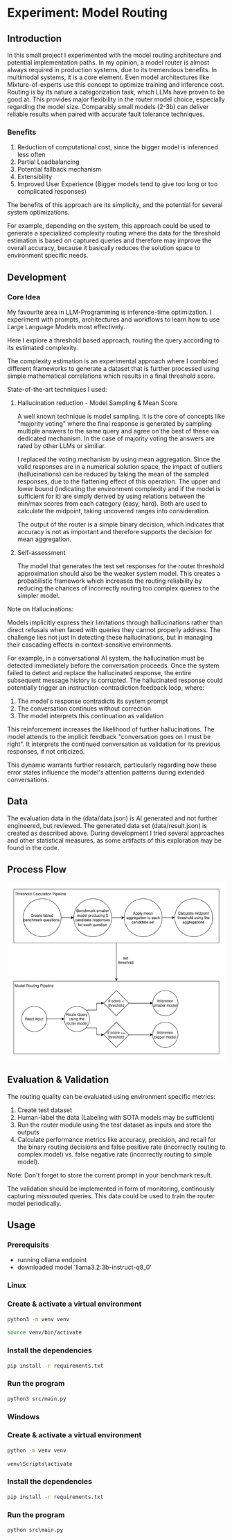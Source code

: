 # Experiment: Model Routing

## Introduction

In this small project I experimented with the model routing architecture
and potential implementation paths. In my opinion, a model router is almost
always required in production systems, due to its tremendous benefits.
In multimodal systems, it is a core element. Even model architectures like
Mixture-of-experts use this concept to optimize training and inference cost.
Routing is by its nature a categorization task, which LLMs have proven to be good at.
This provides major flexibility in the router model choice, especially regarding the model size.
Comparably small models (2-3b) can deliver reliable results when paired with accurate fault tolerance techniques. 

### Benefits

1. Reduction of computational cost, since the bigger model is inferenced less often
2. Partial Loadbalancing
3. Potential fallback mechanism
4. Extensibility
5. Improved User Experience (Bigger models tend to give too long or too complicated responses)

The benefits of this approach are its simplicity, and the potential for several
system optimizations. 

For example, depending on the system, this approach could be used to generate a specialized complexity
routing where the data for the threshold estimation is based on captured queries and therefore may
improve the overall accuracy, because it basically reduces the solution space to environment specific needs.

## Development

### Core Idea

My favourite area in LLM-Programming is inference-time optimization. 
I experiment with prompts, architectures and workflows to learn how to use
Large Language Models most effectively.

Here I explore a threshold based approach, routing the query according to its
estimated complexity. 

The complexity estimation is an experimental approach where I combined different
frameworks to generate a dataset that is further processed using simple mathematical correlations 
which results in a final threshold score. 

State-of-the-art techniques I used:

1. Hallucination reduction - Model Sampling & Mean Score

    A well known technique is model sampling. It is the core of concepts like "majority voting"
    where the final response is generated by sampling multiple answers to the same query
    and agree on the best of these via dedicated mechanism. In the case of majority voting
    the answers are rated by other LLMs or similiar.

    I replaced the voting mechanism by using mean aggregation. Since the valid responses are in a numerical solution space, the impact of outliers (hallucinations) can be reduced
    by taking the mean of the sampled responses, due to the flattening effect of this operation.
    The upper and lower bound (indicating the environment complexity and if the model is sufficient for it)
    are simply derived by using relations between the min/max scores from each category (easy, hard). Both are used to calculate
    the midpoint, taking uncovered ranges into consideration.

    The output of the router is a simple binary decision, which indicates that accuracy is not as important
    and therefore supports the decision for mean aggregation.

2. Self-assessment

    The model that generates the test set responses for the router threshold approximation 
    should also be the weaker system model. This creates a probabilistic framework 
    which increases the routing reliability by reducing the chances of 
    incorrectly routing too complex queries to the simpler model.

Note on Hallucinations:

Models implicitly express their limitations through hallucinations rather than direct refusals when faced with queries they cannot properly address.
The challenge lies not just in detecting these hallucinations, but in managing their cascading effects in context-sensitive environments.

For example, in a conversational AI system, the hallucination must be detected
immediately before the conversation proceeds. Once the system failed to detect and
replace the hallucinated response, the entire subsequent message history is corrupted.
The hallucinated response could potentially trigger an instruction-contradiction feedback loop, where:

1. The model's response contradicts its system prompt
2. The conversation continues without correction
3. The model interprets this continuation as validation

This reinforcement increases the likelihood of further hallucinations. The model attends to the implicit feedback "conversation goes on I must be right". It interprets the continued conversation as validation for its previous responses, if not criticized.

This dynamic warrants further research, particularly regarding how these error states influence the model's attention patterns during extended conversations.

## Data 

The evaluation data in the (data/data.json) is AI generated and not further engineered, but reviewed.
The generated data set (data/result.json) is created as described above.
During development I tried several approaches and other statistical measures, as some artifacts of this exploration may be found in the code.

## Process Flow

![process](resources/model-router.png)

## Evaluation & Validation

The routing quality can be evaluated using environment specific metrics:

1. Create test dataset 
2. Human-label the data (Labeling with SOTA models may be sufficient)
3. Run the router module using the test dataset as inputs and store the outputs
4. Calculate performance metrics like accuracy, precision, and recall for the binary routing decisions and false positive rate (incorrectly routing to complex model) vs. false negative rate (incorrectly routing to simple model).

Note: Don't forget to store the current prompt in your benchmark result.

The validation should be implemented in form of monitoring, continously capturing missrouted queries. This data could be used to train the router model periodically.

## Usage

### Prerequisits

- running ollama endpoint
- downloaded model 'llama3.2:3b-instruct-q8_0'

### Linux

### Create & activate a virtual environment

```bash
python3 -m venv venv
```
```bash
source venv/bin/activate
```
### Install the dependencies

```bash
pip install -r requirements.txt
```
### Run the program

```bash
python3 src/main.py
```

### Windows

### Create & activate a virtual environment

```cmd
python -m venv venv
```
```cmd
venv\Scripts\activate
```
### Install the dependencies

```cmd
pip install -r requirements.txt
```
### Run the program

```cmd
python src\main.py
```
